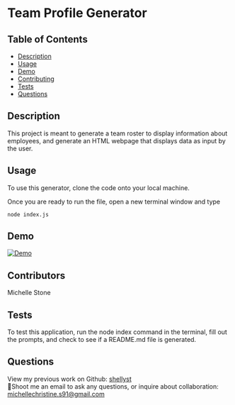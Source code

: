 # Team Profile Generator

## Table of Contents

- [Description](#description)
- [Usage](#usage)
- [Demo](#demo)
- [Contributing](#contributing)
- [Tests](#tests)
- [Questions](#questions)

## Description

This project is meant to generate a team roster to display information about employees, and generate an HTML webpage that displays data as input by the user.

## Usage

To use this generator, clone the code onto your local machine.

Once you are ready to run the file, open a new terminal window and type

```
node index.js
```

## Demo

[![Demo](https://drive.google.com/file/d/1idMbYTdeqYwxtgkwNYwYp5MLKX037tAT/view)](https://drive.google.com/file/d/1idMbYTdeqYwxtgkwNYwYp5MLKX037tAT/view)

## Contributors

Michelle Stone

## Tests

To test this application, run the node index command in the terminal, fill out the prompts, and check to see if a README.md file is generated.

## Questions

View my previous work on Github: [shellyst](https://github.com/shellyst)
</br>
📧Shoot me an email to ask any questions, or inquire about collaboration: michellechristine.s91@gmail.com
